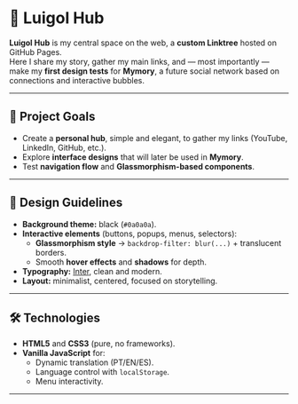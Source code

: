 # 🌌 Luigol Hub 

**Luigol Hub** is my central space on the web, a **custom Linktree** hosted on GitHub Pages.  
Here I share my story, gather my main links, and — most importantly — make my **first design tests** for **Mymory**, a future social network based on connections and interactive bubbles.

---

## 🎯 Project Goals

- Create a **personal hub**, simple and elegant, to gather my links (YouTube, LinkedIn, GitHub, etc.).
- Explore **interface designs** that will later be used in **Mymory**.
- Test **navigation flow** and **Glassmorphism-based components**.

---

## 🎨 Design Guidelines

- **Background theme:** black (`#0a0a0a`).
- **Interactive elements** (buttons, popups, menus, selectors):
  - **Glassmorphism style** → `backdrop-filter: blur(...)` + translucent borders.
  - Smooth **hover effects** and **shadows** for depth.
- **Typography:** [Inter](https://fonts.google.com/specimen/Inter), clean and modern.
- **Layout:** minimalist, centered, focused on storytelling.

---

## 🛠️ Technologies

- **HTML5** and **CSS3** (pure, no frameworks).
- **Vanilla JavaScript** for:
  - Dynamic translation (PT/EN/ES).
  - Language control with `localStorage`.
  - Menu interactivity.

---

